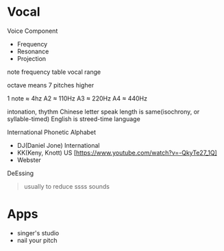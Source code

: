 # Vocal

Voice Component
- Frequency
- Resonance
- Projection

note frequency table
vocal range

octave means 7 pitches higher

1 note ≈ 4hz
A2 ≈ 110Hz
A3 ≈ 220Hz
A4 ≈ 440Hz

intonation, thythm
Chinese letter speak length is same(isochrony, or syllable-timed)
English is streed-time language

International Phonetic Alphabet
- DJ(Daniel Jone) International
- KK(Keny, Knott) US [https://www.youtube.com/watch?v=-QkyTe27_1Q]
- Webster

DeEssing
> usually to reduce ssss sounds



# Apps
- singer's studio
- nail your pitch
  
